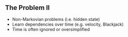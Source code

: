 ## The Problem II

- Non-Markovian problems (i.e. hidden state)
- Learn dependencies over time (e.g. velocity, Blackjack)
- Time is often ignored or oversimplified
